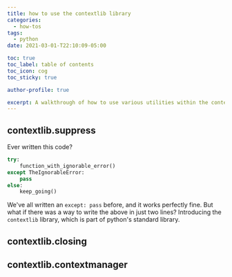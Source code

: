 ```yaml
---
title: how to use the contextlib library
categories:
  - how-tos
tags:
  - python
date: 2021-03-01-T22:10:09-05:00

toc: true
toc_label: table of contents
toc_icon: cog
toc_sticky: true

author-profile: true

excerpt: A walkthrough of how to use various utilities within the contextlib library.
---
```

## contextlib.suppress
Ever written this code?

```python
try:
    function_with_ignorable_error()
except TheIgnorableError:
    pass
else:
    keep_going()
```

We've all written an `except: pass` before, and it works perfectly fine. But what if there was a way to write the above in just two lines? Introducing the `contextlib` library, which is part of python's standard library.

## contextlib.closing

## contextlib.contextmanager
